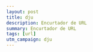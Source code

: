 ```yaml
---
layout: post
title: dju
description: Encurtador de URL
summary: Encurtador de URL
tags: [url]
utm_campaign: dju
---
```

